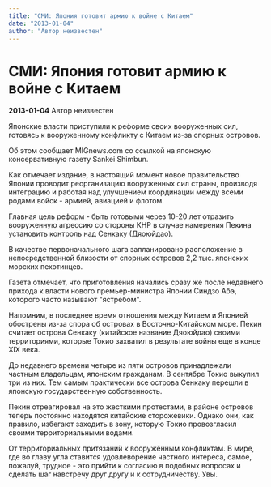 ```yaml
---
title: "СМИ: Япония готовит армию к войне с Китаем"
date: "2013-01-04"
author: "Автор неизвестен"
---
```


# СМИ: Япония готовит армию к войне с Китаем

**2013-01-04** Автор неизвестен

Японские власти приступили к реформе своих вооруженных сил, готовясь к вооруженному конфликту с Китаем из-за спорных островов.

Об этом сообщает MIGnews.com со ссылкой на японскую консервативную газету Sankei Shimbun.

Как отмечает издание, в настоящий момент новое правительство Японии проводит реорганизацию вооруженных сил страны, производя интеграцию и работая над улучшением координации между всеми родами войск - армией, авиацией и флотом.

Главная цель реформ - быть готовыми через 10-20 лет отразить вооруженную агрессию со стороны КНР в случае намерения Пекина установить контроль над Сенкаку (Дяоюйдао).

В качестве первоначального шага запланировано расположение в непосредственной близости от спорных островов 2,2 тыс. японских морских пехотинцев.

Газета отмечает, что приготовления начались сразу же после недавнего прихода к власти нового премьер-министра Японии Синдзо Абэ, которого часто называют "ястребом".

Напомним, в последнее время отношения между Китаем и Японией обострены из-за спора об островах в Восточно-Китайском море. Пекин считает острова Сенкаку (китайское название Дяоюйдао) своими территориями, которые Токио захватил в результате войны еще в конце XIX века.

До недавнего времени четыре из пяти островов принадлежали частным владельцам, японским гражданам. В сентябре Токио выкупил три из них. Тем самым практически все острова Сенкаку перешли в японскую государственную собственность.

Пекин отреагировал на это жесткими протестами, в районе островов теперь постоянно находятся китайские сторожевики. Однако они, как правило, избегают заходить в зону, которую Токио провозгласил своими территориальными водами.

От территориальных притязаний к вооружённым конфликтам. В мире, где во главу угла ставится удовлеворение частного интереса, самое, пожалуй, трудное - это прийти к согласию в подобных вопросах и сделать шаг навстречу друг другу и к сотрудничеству. Увы.